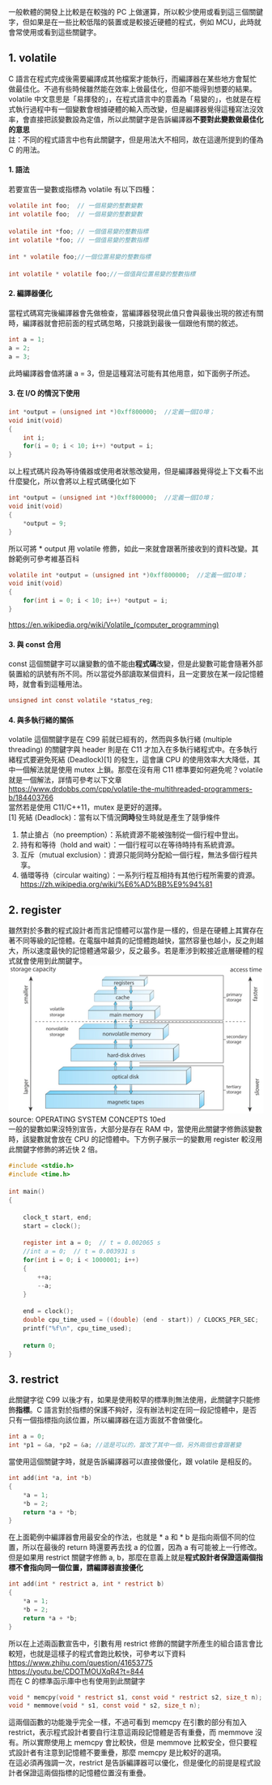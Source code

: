 一般軟體的開發上比較是在較強的 PC 上做運算，所以較少使用或看到這三個關鍵字，但如果是在一些比較低階的裝置或是較接近硬體的程式，例如 MCU，此時就會常使用或看到這些關鍵字。

## 1. volatile
C 語言在程式完成後需要編譯成其他檔案才能執行，而編譯器在某些地方會幫忙做最佳化。不過有些時候雖然能在效率上做最佳化，但卻不能得到想要的結果。volatile 中文意思是「易揮發的」，在程式語言中的意義為「易變的」，也就是在程式執行過程中有一個變數會根據硬體的輸入而改變，但是編譯器覺得這種寫法沒效率，會直接把該變數設為定值，所以此關鍵字是告訴編譯器**不要對此變數做最佳化的意思** \
註：不同的程式語言中也有此關鍵字，但是用法大不相同，故在這邊所提到的僅為 C 的用法。
#### 1. 語法
若要宣告一變數或指標為 volatile 有以下四種：
```C
volatile int foo;  // 一個易變的整數變數
int volatile foo;  // 一個易變的整數變數

volatile int *foo; // 一個值易變的整數指標
int volatile *foo; // 一個值易變的整數指標

int * volatile foo;//一個位置易變的整數指標

int volatile * volatile foo;//一個值與位置易變的整數指標
```

#### 2. 編譯器優化
當程式碼寫完後編譯器會先做檢查，當編譯器發現此值只會與最後出現的敘述有關時，編譯器就會把前面的程式碼忽略，只接跳到最後一個跟他有關的敘述。
```C
int a = 1;
a = 2;
a = 3;
```
此時編譯器會值將讓 a = 3，但是這種寫法可能有其他用意，如下面例子所述。

#### 3. 在 I/O 的情況下使用
```C
int *output = (unsigned int *)0xff800000;  //定義一個IO埠；
void init(void)
{
    int i;
    for(i = 0; i < 10; i++) *output = i;
}
```
以上程式碼片段為等待儀器或使用者狀態改變用，但是編譯器覺得從上下文看不出什麼變化，所以會將以上程式碼優化如下
```C
int *output = (unsigned int *)0xff800000;  //定義一個IO埠；
void init(void)
{
    *output = 9;
}
```
所以可將 * output 用 volatile 修飾，如此一來就會跟著所接收到的資料改變。其餘範例可參考維基百科
```C
volatile int *output = (unsigned int *)0xff800000;  //定義一個IO埠；
void init(void)
{
    for(int i = 0; i < 10; i++) *output = i;
}
```
https://en.wikipedia.org/wiki/Volatile_(computer_programming)

#### 3. 與 const 合用
const 這個關鍵字可以讓變數的值不能由**程式碼**改變，但是此變數可能會隨著外部裝置給的訊號有所不同。所以當從外部讀取某個資料，且一定要放在某一段記憶體時，就會看到這種用法。
```C
unsigned int const volatile *status_reg;
```

#### 4. 與多執行緒的關係
volatile 這個關鍵字是在 C99 前就已經有的，然而與多執行緒 (multiple threading) 的關鍵字與 header 則是在 C11 才加入在多執行緒程式中。在多執行緒程式要避免死結 (Deadlock)[1] 的發生，這會讓 CPU 的使用效率大大降低，其中一個解法就是使用 mutex 上鎖。那麼在沒有用 C11 標準要如何避免呢？volatile 就是一個解法，詳情可參考以下文章 \
https://www.drdobbs.com/cpp/volatile-the-multithreaded-programmers-b/184403766 \
當然若是使用 C11/C++11，mutex 是更好的選擇。 \
[1] 死結 (Deadlock)：當有以下情況**同時**發生時就是產生了競爭條件
1. 禁止搶占（no preemption）：系統資源不能被強制從一個行程中登出。
2. 持有和等待（hold and wait）：一個行程可以在等待時持有系統資源。
3. 互斥（mutual exclusion）：資源只能同時分配給一個行程，無法多個行程共享。
4. 循環等待（circular waiting）：一系列行程互相持有其他行程所需要的資源。
https://zh.wikipedia.org/wiki/%E6%AD%BB%E9%94%81

## 2. register
雖然對於多數的程式設計者而言記憶體可以當作是一樣的，但是在硬體上其實存在著不同等級的記憶體。在電腦中越貴的記憶體跑越快，當然容量也越小，反之則越大，所以速度最快的記憶體通常最少，反之最多。若是牽涉到較接近底層硬體的程式就會使用到此關鍵字。 \
![image](pic/memory_level.jpg) \
source: OPERATING SYSTEM CONCEPTS 10ed \
一般的變數如果沒特別宣告，大部分是存在 RAM 中，當使用此關鍵字修飾該變數時，該變數就會放在 CPU 的記憶體中。下方例子展示一的變數用 register 較沒用此關鍵字修飾的將近快 2 倍。
```C
#include <stdio.h>
#include <time.h>

int main()
{

    clock_t start, end;
    start = clock();
    
    register int a = 0;  // t = 0.002065 s
    //int a = 0;  // t = 0.003931 s
    for(int i = 0; i < 1000001; i++)
    {
        ++a;
        --a;
    }
    
    end = clock();
    double cpu_time_used = ((double) (end - start)) / CLOCKS_PER_SEC;
    printf("%f\n", cpu_time_used);
    
    return 0;
}
```

## 3. restrict
此關鍵字從 C99 以後才有，如果是使用較早的標準則無法使用，此關鍵字只能修飾**指標**。C 語言對於指標的保護不夠好，沒有辦法判定在同一段記憶體中，是否只有一個指標指向該位置，所以編譯器在這方面就不會做優化。
```C
int a = 0;
int *p1 = &a, *p2 = &a; //這是可以的，當改了其中一個，另外兩個也會跟著變
```
當使用這個關鍵字時，就是告訴編譯器可以直接做優化，跟 volatile 是相反的。
```C
int add(int *a, int *b)
{
    *a = 1;
    *b = 2;
    return *a + *b;
}
```
在上面範例中編譯器會用最安全的作法，也就是 * a 和 * b 是指向兩個不同的位置，所以在最後的 return 時還要再去找 a 的位置，因為 a 有可能被上一行修改。但是如果用 restrict 關鍵字修飾 a, b，那麼在意義上就是**程式設計者保證這兩個指標不會指向同一個位置，請編譯器直接優化**
```C
int add(int * restrict a, int * restrict b)
{
    *a = 1;
    *b = 2;
    return *a + *b;
}
```
所以在上述兩函數宣告中，引數有用 restrict 修飾的關鍵字所產生的組合語言會比較短，也就是這樣子的程式會跑比較快，可參考以下資料 \
https://www.zhihu.com/question/41653775 \
https://youtu.be/CDOTMOUXqR4?t=844 \
而在 C 的標準函示庫中也有使用到此關鍵字
```C
void * memcpy(void * restrict s1, const void * restrict s2, size_t n);
void * memmove(void * s1, const void * s2, size_t n);   
```
這兩個函數的功能幾乎完全一樣，不過可看到 memcpy 在引數的部分有加入 restrict，表示程式設計者要自行注意這兩段記憶體是否有重疊，而 memmove 沒有。所以實際使用上 memcpy 會比較快，但是 memmove 比較安全，但只要程式設計者有注意到記憶體不要重疊，那麼 memcpy 是比較好的選項。 \
在這必須再強調一次，restrict 是告訴編譯器可以優化，但是優化的前提是程式設計者保證這兩個指標的記憶體位置沒有重疊。
